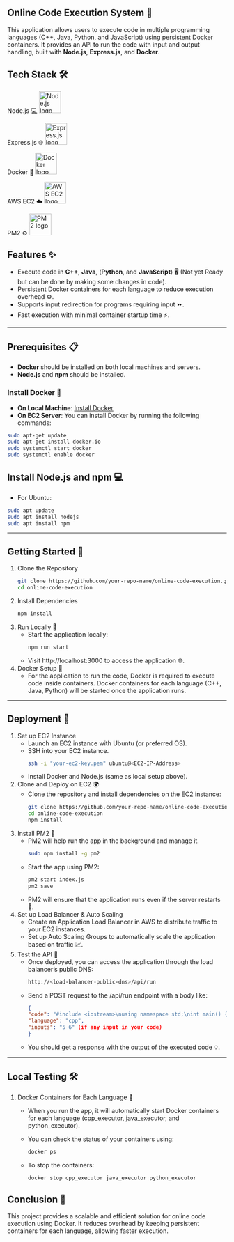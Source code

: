 ## Online Code Execution System 🚀

This application allows users to execute code in multiple programming languages (C++, Java, Python, and JavaScript) using persistent Docker containers. It provides an API to run the code with input and output handling, built with **Node.js**, **Express.js**, and **Docker**.

## Tech Stack 🛠️
Node.js 💻
<img src="https://upload.wikimedia.org/wikipedia/commons/6/64/Node.js_logo_2015.svg" alt="Node.js logo" width="50" />

Express.js 🌐
<img src="https://upload.wikimedia.org/wikipedia/commons/6/64/Expressjs.png" alt="Express.js logo" width="50" />

Docker 🐳
<img src="https://upload.wikimedia.org/wikipedia/commons/7/79/Docker_logo.png" alt="Docker logo" width="50" />

AWS EC2 ☁️
<img src="https://upload.wikimedia.org/wikipedia/commons/0/04/Amazon_Web_Services_Logo_%282013%29.svg" alt="AWS EC2 logo" width="50" />

PM2 ⚙️
<img src="https://pm2.keymetrics.io/img/logo.png" alt="PM2 logo" width="50" />

## Features ✨

- Execute code in **C++**, **Java**, (**Python**, and **JavaScript**) 🖥️ (Not yet Ready but can be done by making some changes in code).
- Persistent Docker containers for each language to reduce execution overhead ⚙️.
- Supports input redirection for programs requiring input ⏩.
- Fast execution with minimal container startup time ⚡.

---

## Prerequisites 📋

- **Docker** should be installed on both local machines and servers.
- **Node.js** and **npm** should be installed.

### Install Docker 🐳

- **On Local Machine**: [Install Docker](https://docs.docker.com/get-docker/)
- **On EC2 Server**: You can install Docker by running the following commands:

```bash
sudo apt-get update
sudo apt-get install docker.io
sudo systemctl start docker
sudo systemctl enable docker
```
## Install Node.js and npm 💻
- For Ubuntu:
```bash
sudo apt update
sudo apt install nodejs
sudo apt install npm
```

---

## Getting Started 🏁
1. Clone the Repository
   ```bash
   git clone https://github.com/your-repo-name/online-code-execution.git
   cd online-code-execution
   ```
2. Install Dependencies
   ```bash
   npm install
   ```
3. Run Locally 🚀
    - Start the application locally:
      ```bash
      npm run start
      ```
    - Visit http://localhost:3000 to access the application 🌐.
4. Docker Setup 🐳
    - For the application to run the code, Docker is required to execute code inside containers. Docker containers for each language (C++, Java, Python) will be started once the application runs.


---


## Deployment 🚀
1. Set up EC2 Instance
    - Launch an EC2 instance with Ubuntu (or preferred OS).
    - SSH into your EC2 instance.
      ```bash
      ssh -i "your-ec2-key.pem" ubuntu@<EC2-IP-Address>
      ```
    - Install Docker and Node.js (same as local setup above).
2. Clone and Deploy on EC2 🌍
    - Clone the repository and install dependencies on the EC2 instance:
      ```bash
      git clone https://github.com/your-repo-name/online-code-execution.git
      cd online-code-execution
      npm install
      ```
3. Install PM2 🧰
    - PM2 will help run the app in the background and manage it.
      ```bash
      sudo npm install -g pm2
      ```
    - Start the app using PM2:
      ```bash
      pm2 start index.js
      pm2 save
      ```
    - PM2 will ensure that the application runs even if the server restarts 🔄.
4. Set up Load Balancer & Auto Scaling
    - Create an Application Load Balancer in AWS to distribute traffic to your EC2 instances.
    - Set up Auto Scaling Groups to automatically scale the application based on traffic 📈.
5. Test the API 🧪
    - Once deployed, you can access the application through the load balancer’s public DNS:
      ```bash
      http://<load-balancer-public-dns>/api/run
      ```
    - Send a POST request to the /api/run endpoint with a body like:
      ```json
      {
      "code": "#include <iostream>\nusing namespace std;\nint main() {\n    int a , b;\n  cin >> a >> b;\n      cout << a + b;\n    return 0;\n}",
      "language": "cpp",
      "inputs": "5 6" (if any input in your code)
      }
        ```
    - You should get a response with the output of the executed code 💡.
  

---


## Local Testing 🛠️
1. Docker Containers for Each Language 🐳
    - When you run the app, it will automatically start Docker containers for each language (cpp_executor, java_executor, and python_executor).
    
    - You can check the status of your containers using:
      ```bash
      docker ps
      ```
    - To stop the containers:
      ```bash
      docker stop cpp_executor java_executor python_executor
      ```

## Conclusion 🎉
This project provides a scalable and efficient solution for online code execution using Docker. It reduces overhead by keeping persistent containers for each language, allowing faster execution.







